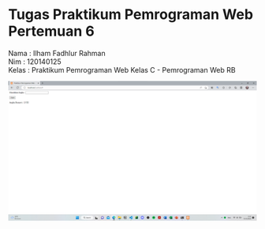 # Tugas Praktikum Pemrograman Web Pertemuan 6

Nama  : Ilham Fadhlur Rahman\
Nim   : 120140125\
Kelas : Praktikum Pemrograman Web Kelas C -  Pemrograman Web RB

![Hasil](img/Screenshot%202022-12-12%20213126.png)